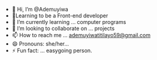 - 👋 Hi, I’m @Ademuyiwa
- 👀Learning to be a Front-end developer 
- 🌱 I’m currently learning ... computer programs
- 💞️ I’m looking to collaborate on ... projects
- 📫 How to reach me ... ademuyiwatitilayo59@gmail.com
- 😄 Pronouns: she/her...
- ⚡ Fun fact: ... easygoing person.

<!---
Ademuyiwa09/Ademuyiwa09 is a ✨ special ✨ repository because its `README.md` (this file) appears on your GitHub profile.
You can click the Preview link to take a look at your changes.
--->
